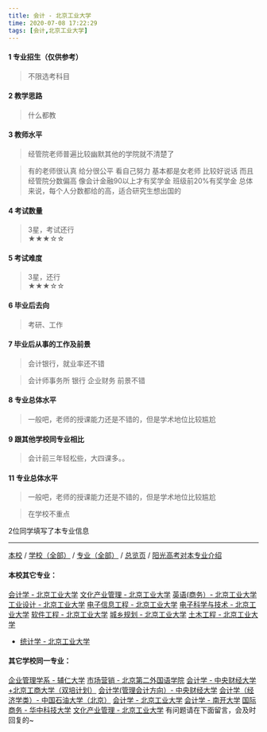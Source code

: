 ```yaml
---
title: 会计 - 北京工业大学
time: 2020-07-08 17:22:29
tags: [会计,北京工业大学]
---
```

#### 1 专业招生（仅供参考）  
> 不限选考科目 



#### 2 教学思路  
> 什么都教



#### 3 教师水平
> 经管院老师普遍比较幽默其他的学院就不清楚了    
    
> 有的老师很认真 给分很公平 看自己努力 基本都是女老师 比较好说话 而且经管院分数偏高 像会计金融90以上才有奖学金 班级前20%有奖学金 总体来说，每个人分数都给的高，适合研究生想出国的


#### 4 考试数量  
> 3星，考试还行   
★★★☆☆

#### 5 考试难度  
> 3星，还行   
★★★☆☆

#### 6 毕业后去向  
> 考研、工作

#### 7 毕业后从事的工作及前景  
> 会计银行，就业率还不错    
    
> 会计师事务所 银行 企业财务 前景不错

#### 8 专业总体水平 
> 一般吧，老师的授课能力还是不错的，但是学术地位比较尴尬


####  9 跟其他学校同专业相比 
> 会计前三年轻松些，大四课多。。



#### 11 专业总体水平 
> 一般吧，老师的授课能力还是不错的，但是学术地位比较尴尬    
   
> 在学校不重点



 2位同学填写了本专业信息
***
[本校](https://univgo.github.io/2020/07/08/北京工业大学) / [学校（全部）](https://univgo.github.io/2020/07/08/3efa6bcca419) / [专业（全部）](https://univgo.github.io/2020/07/08/2d4c6d3552c2) / [总览页](https://univgo.github.io/2020/07/08/445daeb4fa00) / [阳光高考对本专业介绍](http://gaokao.chsi.com.cn/sch/zyk/view.do?schId=73394534&specId=73385284)
#### 本校其它专业：
[会计学 - 北京工业大学](https://univgo.github.io/2020/07/08/010c80d0566b)
[文化产业管理 - 北京工业大学](https://univgo.github.io/2020/07/08/45a980a6b8c6)
[英语(商务）- 北京工业大学](https://univgo.github.io/2020/07/08/e24df7ec2a30)
[工业设计 - 北京工业大学](https://univgo.github.io/2020/07/08/9adc32b162f9)
[电子信息工程 - 北京工业大学](https://univgo.github.io/2020/07/08/935f8b4dc83f)
[电子科学与技术 - 北京工业大学](https://univgo.github.io/2020/07/08/349a571c8cbb)
[软件工程 - 北京工业大学](https://univgo.github.io/2020/07/08/fe7eac515ee2)
[城乡规划 - 北京工业大学](https://univgo.github.io/2020/07/08/608d0f13dc58)
[土木工程 - 北京工业大学](https://univgo.github.io/2020/07/08/897ea4d65bab)
- [统计学 - 北京工业大学](https://univgo.github.io/2020/07/08/7d413fc80aa5)
#### 其它学校同一专业：
[企业管理学系 - 辅仁大学](https://univgo.github.io/2020/07/08/482d9a4ad3ed)
[市场营销 - 北京第二外国语学院](https://univgo.github.io/2020/07/08/市场营销%20-%20北京第二外国语学院)
[会计学 - 中央财经大学+北京工商大学（双培计划）](https://univgo.github.io/2020/07/08/efa86b1a5d45)
[会计学(管理会计方向）- 中央财经大学](https://univgo.github.io/2020/07/08/236095812248)
[会计学（经济学类）- 中国石油大学（北京）](https://univgo.github.io/2020/07/08/0f3705d4ade4)
[会计学 - 北京工业大学](https://univgo.github.io/2020/07/08/010c80d0566b)
[会计学 - 南开大学](https://univgo.github.io/2020/07/08/9580eaa61496)
[国际商务 - 华中科技大学](https://univgo.github.io/2020/07/08/9d00ee9d91e8)
[文化产业管理 - 北京工业大学](https://univgo.github.io/2020/07/08/45a980a6b8c6)
有问题请在下面留言，会及时回复的~